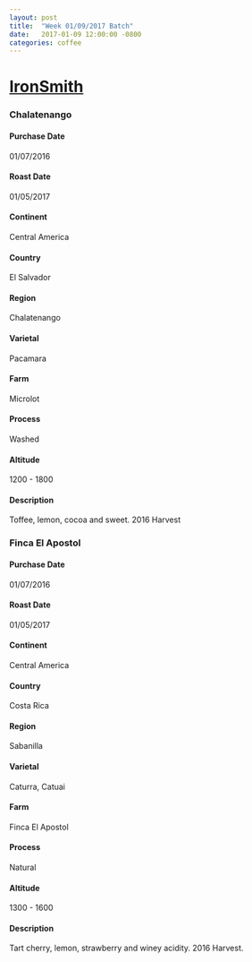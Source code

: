 ```yaml
---
layout: post
title:  "Week 01/09/2017 Batch"
date:   2017-01-09 12:00:00 -0800
categories: coffee
---
```

# [IronSmith](http://www.ironsmithcoffee.com)

### Chalatenango
#### Purchase Date
01/07/2016
#### Roast Date
01/05/2017		
#### Continent
Central America
#### Country
El Salvador
#### Region
Chalatenango
#### Varietal
Pacamara
#### Farm
Microlot
#### Process
Washed
#### Altitude
1200 - 1800
#### Description
Toffee, lemon, cocoa and sweet. 2016 Harvest

### Finca El Apostol
#### Purchase Date
01/07/2016
#### Roast Date
01/05/2017		
#### Continent
Central America
#### Country
Costa Rica			
#### Region
Sabanilla
#### Varietal
Caturra, Catuai
#### Farm
Finca El Apostol
#### Process
Natural
#### Altitude
1300 - 1600
#### Description
Tart cherry, lemon, strawberry and winey acidity. 2016 Harvest.
